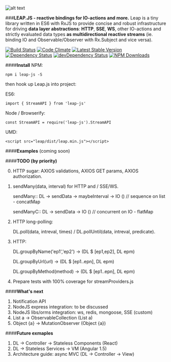 ![alt text](https://github.com/nikkatalnikov/leap/raw/master/media/logo.png "LEAP.JS")

###**LEAP.JS - reactive bindings for IO-actions and more.** 
Leap is a tiny library written in ES6 with RxJS to provide concise and robust infrastructure for driving **data layer abstractions**: **HTTP**, **SSE**, **WS**, other IO-actions and strictly evaluated data types **as multidirectional reactive streams** (ie. binding IO and Observable/Observer with Rx.Subject and vice versa).

[![Build Status](https://img.shields.io/travis/nikkatalnikov/leap/master.svg?style=flat-square)](https://travis-ci.org/nikkatalnikov/leap)
[![Code Climate](https://img.shields.io/codeclimate/github/nikkatalnikov/leap.svg?style=flat-square)](https://codeclimate.com/github/nikkatalnikov/leap)
[![Latest Stable Version](https://img.shields.io/npm/v/leap-js.svg?style=flat-square)](https://www.npmjs.com/package/leap-js)
[![Dependency Status](https://img.shields.io/david/nikkatalnikov/leap.svg?style=flat-square)](https://david-dm.org/nikkatalnikov/leap)
[![devDependency Status](https://img.shields.io/david/dev/nikkatalnikov/leap.svg?style=flat-square)](https://david-dm.org/nikkatalnikov/leap#info=devDependencies)
[![NPM Downloads](https://img.shields.io/npm/dm/leap-js.svg?style=flat-square)](https://www.npmjs.com/package/leap-js)

####**Install**
NPM:

	npm i leap-js -S

then hook up Leap.js into project:

ES6:

	import { StreamAPI } from 'leap-js'

Node / Browserify:

	const StreamAPI = require('leap-js').StreamAPI

UMD:

	<script src="leap/dist/leap.min.js"></script>

####**Examples**
(coming soon)

####**TODO (by priority)**

0. HTTP sugar: AXIOS validations, AXIOS GET params, AXIOS authorization.

1. sendMany(data, interval) for HTTP and / SSE/WS.
	
	sendMany:: DL -> sendData -> maybeInterval -> IO () // sequence on list - concatMap
	
	sendManyC:: DL -> sendData -> IO () // concurrent on IO - flatMap

2. HTTP long-polling:  

	DL.poll(data, intreval, times) / DL.pollUntil(data, intreval, predicate).

3. HTTP: 
	
	DL.groupByName('ep1','ep2') -> (DL $ [ep1,ep2], DL epm)
	
	DL.groupByUrl(url) -> (DL $ [ep1..epn], DL epm)
	
	DL.groupByMethod(method) -> (DL $ [ep1..epn], DL epm)

4. Prepare tests with 100% coverage for streamProviders.js

####**What's next**
1. Notification API
2. NodeJS express integration: to be discussed
3. NodeJS libs/orms integration: ws, redis, mongoose, SSE (custom)
4. List a -> ObservableCollection (List a)
5. Object {a} -> MutationObserver (Object {a})

####**Future exmaples**
1. DL -> Controller -> Stateless Components (React)
2. DL -> Stateless Services -> VM (Angular 1.5)
3. Architecture guide: async MVC (DL -> Controller -> View)
